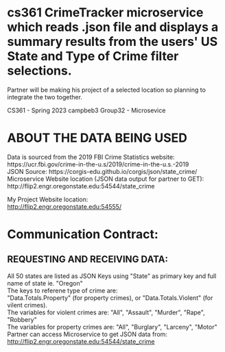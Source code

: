 # cs361 CrimeTracker microservice which reads .json file and displays a summary results from the users' US State and Type of Crime filter selections.
Partner will be making his project of a selected location so planning to integrate the two together.

CS361 - Spring 2023
campbeb3
Group32 - Microsevice

<h1> ABOUT THE DATA BEING USED </h1>
Data is sourced from the 2019 FBI Crime Statistics website: https://ucr.fbi.gov/crime-in-the-u.s/2019/crime-in-the-u.s.-2019
<br>
JSON Source: https://corgis-edu.github.io/corgis/json/state_crime/
<br>
Microservice Website location (JSON data output for partner to GET): 
<br>
http://flip2.engr.oregonstate.edu:54544/state_crime


My Project Website location:
<br>
http://flip2.engr.oregonstate.edu:54555/


<h1> Communication Contract:</h1>

<h2> REQUESTING AND RECEIVING DATA: </h2>

All 50 states are listed as JSON Keys using "State" as primary key and full name of state ie. "Oregon"
<br>
The keys to referene type of crime are: <br>
"Data.Totals.Property" (for property crimes), or "Data.Totals.Violent" (for vilent crimes).
<br>
The variables for violent crimes are: "All", "Assault", "Murder", "Rape", "Robbery"
<br>
The variables for property crimes are: "All", "Burglary", "Larceny", "Motor"
<br>
Partner can access Microservice to get JSON data from: http://flip2.engr.oregonstate.edu:54544/state_crime







